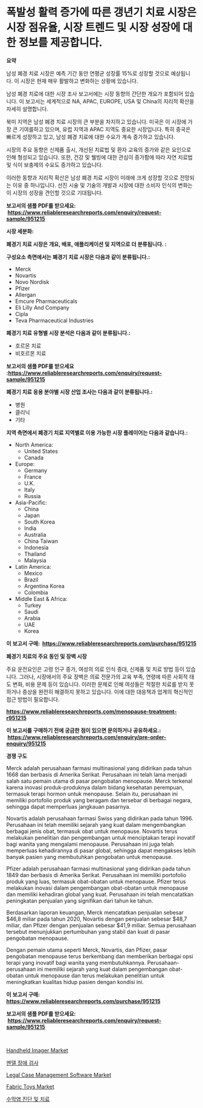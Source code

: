 <p><h1>폭발성 활력 증가에 따른 갱년기 치료 시장은 시장 점유율, 시장 트렌드 및 시장 성장에 대한 정보를 제공합니다.</h1></p><p><strong>요약</strong></p>
<p><p>남성 폐경 치료 시장은 예측 기간 동안 연평균 성장률 15%로 성장할 것으로 예상됩니다. 이 시장은 현재 매우 활발하고 변화하는 상황에 있습니다.</p><p>남성 폐경 치료에 대한 시장 조사 보고서에는 시장 동향의 간단한 개요가 포함되어 있습니다. 이 보고서는 세계적으로 NA, APAC, EUROPE, USA 및 China의 지리적 확산을 자세히 설명합니다.</p><p>북미 지역은 남성 폐경 치료 시장의 큰 부분을 차지하고 있습니다. 미국은 이 시장에 가장 큰 기여를하고 있으며, 유럽 지역과 APAC 지역도 중요한 시장입니다. 특히 중국은 빠르게 성장하고 있고, 남성 폐경 치료에 대한 수요가 계속 증가하고 있습니다.</p><p>시장의 주요 동향은 신제품 출시, 개선된 치료법 및 환자 교육의 증가와 같은 요인으로 인해 형성되고 있습니다. 또한, 건강 및 웰빙에 대한 관심이 증가함에 따라 자연 치료법 및 식이 보충제의 수요도 증가하고 있습니다.</p><p>이러한 동향과 지리적 확산은 남성 폐경 치료 시장이 미래에 크게 성장할 것으로 전망되는 이유 중 하나입니다. 선진 시술 및 기술의 개발과 시장에 대한 소비자 인식의 변화는 이 시장의 성장을 견인할 것으로 기대됩니다.</p></p>
<p><strong>보고서의 샘플 PDF를 받으세요: &nbsp;<a href="https://www.reliableresearchreports.com/enquiry/request-sample/951215">https://www.reliableresearchreports.com/enquiry/request-sample/951215</a></strong></p>
<p><strong>시장 세분화:</strong></p>
<p><strong> 폐경기 치료 시장은 개요, 배포, 애플리케이션 및 지역으로 더 분류됩니다. :</strong></p>
<p><strong>구성요소 측면에서는 폐경기 치료 시장은 다음과 같이 분류됩니다.:</strong></p>
<p><ul><li>Merck</li><li>Novartis</li><li>Novo Nordisk</li><li>Pfizer</li><li>Allergan</li><li>Emcure Pharmaceuticals</li><li>Eli Lilly And Company</li><li>Cipla</li><li>Teva Pharmaceutical Industries</li></ul></p>
<p><strong> 폐경기 치료 유형별 시장 분석은 다음과 같이 분류됩니다.:</strong></p>
<p><ul><li>호르몬 치료</li><li>비호르몬 치료</li></ul></p>
<p><strong>보고서의 샘플 PDF를 받으세요 :<a href="https://www.reliableresearchreports.com/enquiry/request-sample/951215">https://www.reliableresearchreports.com/enquiry/request-sample/951215</a></strong></p>
<p><strong> 폐경기 치료 응용 분야별 시장 산업 조사는 다음과 같이 분류됩니다.:</strong></p>
<p><ul><li>병원</li><li>클리닉</li><li>기타</li></ul></p>
<p><strong>지역 측면에서 폐경기 치료 지역별로 이용 가능한 시장 플레이어는 다음과 같습니다.:</strong></p>
<p><ul>
    <li>
        North America:
        <ul>
            <li>United States</li>
            <li>Canada</li>
        </ul>
    </li>
    <li>
        Europe:
        <ul>
            <li>Germany</li>
            <li>France</li>
            <li>U.K.</li>
            <li>Italy</li>
            <li>Russia</li>
        </ul>
    </li>
    <li>
        Asia-Pacific:
        <ul>
            <li>China</li>
            <li>Japan</li>
            <li>South Korea</li>
            <li>India</li>
            <li>Australia</li>
            <li>China Taiwan</li>
            <li>Indonesia</li>
            <li>Thailand</li>
            <li>Malaysia</li>
        </ul>
    </li>
    <li>
        Latin America:
        <ul>
            <li>Mexico</li>
            <li>Brazil</li>
            <li>Argentina Korea</li>
            <li>Colombia</li>
        </ul>
    </li>
    <li>
        Middle East & Africa:
        <ul>
            <li>Turkey</li>
            <li>Saudi</li>
            <li>Arabia</li>
            <li>UAE</li>
            <li>Korea</li>
        </ul>
    </li>
    </ul></p>
<p><strong>이 보고서 구매: &nbsp;<a href="https://www.reliableresearchreports.com/purchase/951215">https://www.reliableresearchreports.com/purchase/951215</a></strong></p>
<p><strong>폐경기 치료의 주요 동인 및 장벽 시장</strong></p>
<p><p>주요 운전요인은 고령 인구 증가, 여성의 의료 인식 증대, 신제품 및 치료 방법 등이 있습니다. 그러나, 시장에서의 주요 장벽은 의료 전문가의 교육 부족, 연령에 따른 사회적 태도 변화, 비용 문제 등이 있습니다. 이러한 문제로 인해 여성들은 적절한 치료를 받지 못하거나 증상을 완전히 해결하지 못하고 있습니다. 이에 대한 대응책과 업계의 혁신적인 접근 방법이 필요합니다.</p></p>
<p><strong><a href="https://www.reliableresearchreports.com/menopause-treatment-r951215">https://www.reliableresearchreports.com/menopause-treatment-r951215</a></strong></p>
<p><strong>이 보고서를 구매하기 전에 궁금한 점이 있으면 문의하거나 공유하세요.: &nbsp;<a href="https://www.reliableresearchreports.com/enquiry/pre-order-enquiry/951215">https://www.reliableresearchreports.com/enquiry/pre-order-enquiry/951215</a></strong></p>
<p><strong>경쟁 구도</strong></p>
<p><p>Merck adalah perusahaan farmasi multinasional yang didirikan pada tahun 1668 dan berbasis di Amerika Serikat. Perusahaan ini telah lama menjadi salah satu pemain utama di pasar pengobatan menopause. Merck terkenal karena inovasi produk-produknya dalam bidang kesehatan perempuan, termasuk terapi hormon untuk menopause. Selain itu, perusahaan ini memiliki portofolio produk yang beragam dan tersebar di berbagai negara, sehingga dapat memperluas jangkauan pasarnya.</p><p>Novartis adalah perusahaan farmasi Swiss yang didirikan pada tahun 1996. Perusahaan ini telah memiliki sejarah yang kuat dalam mengembangkan berbagai jenis obat, termasuk obat untuk menopause. Novartis terus melakukan penelitian dan pengembangan untuk menciptakan terapi inovatif bagi wanita yang mengalami menopause. Perusahaan ini juga telah memperluas kehadirannya di pasar global, sehingga dapat mengakses lebih banyak pasien yang membutuhkan pengobatan untuk menopause.</p><p>Pfizer adalah perusahaan farmasi multinasional yang didirikan pada tahun 1849 dan berbasis di Amerika Serikat. Perusahaan ini memiliki portofolio produk yang luas, termasuk obat-obatan untuk menopause. Pfizer terus melakukan inovasi dalam pengembangan obat-obatan untuk menopause dan memiliki kehadiran global yang kuat. Perusahaan ini telah mencatatkan peningkatan penjualan yang signifikan dari tahun ke tahun.</p><p>Berdasarkan laporan keuangan, Merck mencatatkan penjualan sebesar $46,8 miliar pada tahun 2020, Novartis dengan penjualan sebesar $48,7 miliar, dan Pfizer dengan penjualan sebesar $41,9 miliar. Semua perusahaan tersebut menunjukkan pertumbuhan yang stabil dan kuat di pasar pengobatan menopause.</p><p>Dengan pemain utama seperti Merck, Novartis, dan Pfizer, pasar pengobatan menopause terus berkembang dan memberikan berbagai opsi terapi yang inovatif bagi wanita yang membutuhkannya. Perusahaan-perusahaan ini memiliki sejarah yang kuat dalam pengembangan obat-obatan untuk menopause dan terus melakukan penelitian untuk meningkatkan kualitas hidup pasien dengan kondisi ini.</p></p>
<p><strong>이 보고서 구매: &nbsp; <a href="https://www.reliableresearchreports.com/purchase/951215">https://www.reliableresearchreports.com/purchase/951215</a></strong></p>
<p><strong>보고서의 샘플 PDF를 받으세요: &nbsp;<a href="https://www.reliableresearchreports.com/enquiry/request-sample/951215">https://www.reliableresearchreports.com/enquiry/request-sample/951215</a></strong><strong></strong></p>
<p>&nbsp;</p>
<p><p><a href="https://www.linkedin.com/pulse/handheld-imager-market-furnishes-information-share-trends-wlyse?trackingId=2Nl2C%2FYLWh8nZaKRV0ftAg%3D%3D">Handheld Imager Market</a></p><p><a href="https://github.com/KellyLyncyh543964/Market-Research-Report-List-1/blob/main/337669451286.md">멘델 장애 검사</a></p><p><a href="https://github.com/luckyshygirl/Market-Research-Report-List-4/blob/main/legal-case-management-software-market.md">Legal Case Management Software Market</a></p><p><a href="https://www.linkedin.com/pulse/fabric-toys-market-comprehensive-assessment-type-application-i9dde?trackingId=aZV3WeUMnugim%2BU8NOSxGg%3D%3D">Fabric Toys Market</a></p><p><a href="https://github.com/rcabello548/Market-Research-Report-List-1/blob/main/269995251287.md">수막염 진단 및 치료</a></p></p>